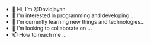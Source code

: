 - 👋 Hi, I’m @Davidjayan
- 👀 I’m interested in programming and developing ...
- 🌱 I’m currently learning new things and technologies...
- 💞️ I’m looking to collaborate on ...
- 📫 How to reach me ...

<!---
Davidjayan/Davidjayan is a ✨ special ✨ repository because its `README.md` (this file) appears on your GitHub profile.
You can click the Preview link to take a look at your changes.
--->
